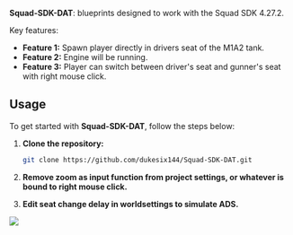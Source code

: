**Squad-SDK-DAT**: blueprints designed to work with the Squad SDK 4.27.2.

Key features:
- **Feature 1:** Spawn player directly in drivers seat of the M1A2 tank.
- **Feature 2:** Engine will be running.
- **Feature 3:** Player can switch between driver's seat and gunner's seat with right mouse click.

## Usage

To get started with **Squad-SDK-DAT**, follow the steps below:

1. **Clone the repository:**
   ```bash
   git clone https://github.com/dukesix144/Squad-SDK-DAT.git

2. **Remove zoom as input function from project settings, or whatever is bound to right mouse click.**
 
3. **Edit seat change delay in worldsettings to simulate ADS.**

<img src="https://github.com/dukesix144/Squad-SDK-DAT/blob/main/blueprint.png">

